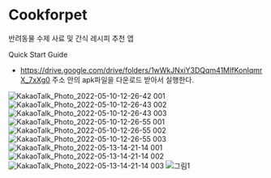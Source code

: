 # Cookforpet
반려동물 수제 사료 및 간식 레시피 추천 앱

Quick Start Guide

-  https://drive.google.com/drive/folders/1wWkJNxiY3DQqm41MIfKonIqmrX_7xXg0  주소 안의 apk파일을 다운로드 받아서 실행한다.
 

![KakaoTalk_Photo_2022-05-10-12-26-42 001](https://user-images.githubusercontent.com/89790235/172294176-8e6944f7-bf77-47f5-808a-85c52d0ac9da.png)
![KakaoTalk_Photo_2022-05-10-12-26-43 002](https://user-images.githubusercontent.com/89790235/172294181-0dd2755f-7835-4a45-a1eb-88958ba0c119.png)
![KakaoTalk_Photo_2022-05-10-12-26-43 003](https://user-images.githubusercontent.com/89790235/172294190-6ee0646e-4179-4bfe-aa9b-6c629b210a40.png)
![KakaoTalk_Photo_2022-05-10-12-26-55 001](https://user-images.githubusercontent.com/89790235/172294195-ad3df902-53be-4df7-b337-dbd9421ee520.png)
![KakaoTalk_Photo_2022-05-10-12-26-55 002](https://user-images.githubusercontent.com/89790235/172294196-9eaf44d3-cdca-4f1d-9a6e-71f1b4a63dae.png)
![KakaoTalk_Photo_2022-05-10-12-26-55 003](https://user-images.githubusercontent.com/89790235/172294198-29e4313e-f942-43ed-bb88-99ce5d3d1b81.png)
![KakaoTalk_Photo_2022-05-13-14-21-14 001](https://user-images.githubusercontent.com/89790235/172294201-579ba435-e365-46bb-8830-807870e1bb9e.png)
![KakaoTalk_Photo_2022-05-13-14-21-14 002](https://user-images.githubusercontent.com/89790235/172294203-128e7c36-bd6b-468c-8842-6afa51be8b7f.png)
![KakaoTalk_Photo_2022-05-13-14-21-14 003](https://user-images.githubusercontent.com/89790235/172294204-76120a7d-ee41-4e15-b5b9-b28af62c84f1.png)
![그림1](https://user-images.githubusercontent.com/89790235/172294235-2de6bf7f-964b-4730-b75d-f83e34962859.png)
